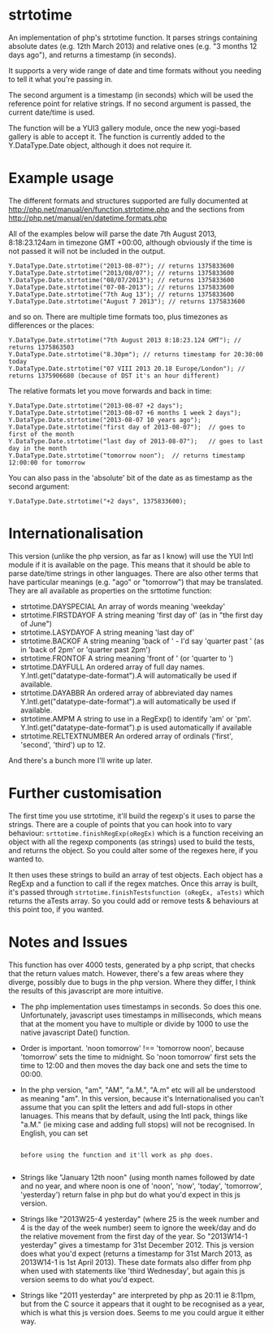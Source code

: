 strtotime
=========

An implementation of php's strtotime function.  It parses strings
containing absolute dates (e.g. 12th March 2013) and relative ones
(e.g. "3 months 12 days ago"), and returns a timestamp (in seconds).

It supports a very wide range of date and time formats without you 
needing to tell it what you're passing in.  

The second argument is a timestamp (in seconds) which will be used 
the reference point for relative strings.  If no second argument is
passed, the current date/time is used.

The function will be a YUI3 gallery module, once the new yogi-based
gallery is able to accept it.  The function is currently added to the 
Y.DataType.Date object, although it does not require it.




Example usage
=============

The different formats and structures supported are fully documented at
http://php.net/manual/en/function.strtotime.php and
the sections from http://php.net/manual/en/datetime.formats.php

All of the examples below will parse the date 7th August 2013, 8:18:23.124am
in timezone GMT +00:00, although obviously if the time is not passed it will
not be included in the output.

```
Y.DataType.Date.strtotime("2013-08-07"); // returns 1375833600
Y.DataType.Date.strtotime("2013/08/07"); // returns 1375833600
Y.DataType.Date.strtotime("08/07/2013"); // returns 1375833600
Y.DataType.Date.strtotime("07-08-2013"); // returns 1375833600
Y.DataType.Date.strtotime("7th Aug 13"); // returns 1375833600
Y.DataType.Date.strtotime("August 7 2013"); // returns 1375833600
```

and so on.  There are multiple time formats too, plus timezones as differences
or the places:

```
Y.DataType.Date.strtotime("7th August 2013 8:18:23.124 GMT"); // returns 1375863503
Y.DataType.Date.strtotime("8.30pm"); // returns timestamp for 20:30:00 today
Y.DataType.Date.strtotime("07 VIII 2013 20.18 Europe/London"); // returns 1375906680 (because of DST it's an hour different)
```


The relative formats let you move forwards and back in time:

```
Y.DataType.Date.strtotime("2013-08-07 +2 days");
Y.DataType.Date.strtotime("2013-08-07 +6 months 1 week 2 days");
Y.DataType.Date.strtotime("2013-08-07 10 years ago");
Y.DataType.Date.strtotime("first day of 2013-08-07");  // goes to first of the month
Y.DataType.Date.strtotime("last day of 2013-08-07");   // goes to last day in the month
Y.DataType.Date.strtotime("tomorrow noon");  // returns timestamp 12:00:00 for tomorrow
```


You can also pass in the 'absolute' bit of the date as as timestamp
as the second argument:

```
Y.DataType.Date.strtotime("+2 days", 1375833600);
```


Internationalisation
====================
This version (unlike the php version, as far as I know) will use the YUI
Intl module if it is available on the page.  This means that it should be
able to parse date/time strings in other languages.  There are also other
terms that have particular meanings (e.g. "ago" or "tomorrow") that may be
translated.  They are all available as properties on the srttotime function:

- strtotime.DAYSPECIAL  An array of words meaning 'weekday'
- strtotime.FIRSTDAYOF  A string meaning 'first day of' (as in "the first day of June")
- strtotime.LASYDAYOF   A string meaning 'last day of'
- strtotime.BACKOF      A string meaning 'back of ' - I'd say 'quarter past ' 
							(as in 'back of 2pm' or 'quarter past 2pm')
- strtotime.FRONTOF     A string meaning 'front of ' (or 'quarter to ')
- strtotime.DAYFULL     An ordered array of full day names.   
							Y.Intl.get("datatype-date-format").A will 
							automatically be used if available.
- strtotime.DAYABBR     An ordered array of abbreviated day names
							Y.Intl.get("datatype-date-format").a will
							automatically be used if available.
- strtotime.AMPM        A string to use in a RegExp() to identify 'am' or 'pm'.
							Y.Intl.get("datatype-date-format").p is used
							automatically if available
- strtotime.RELTEXTNUMBER  An ordered array of ordinals ('first', 'second', 'third')
							up to 12.

And there's a bunch more I'll write up later.



Further customisation
=====================

The first time you use strtotime, it'll build the regexp's it uses to parse the
strings.  There are a couple of points that you can hook into to vary behaviour:
`srttotime.finishRegExp(oRegEx)`
which is a function receiving an object with all the regexp components (as strings) 
used to build the tests, and returns the object.  So you could alter some of the regexes
here, if you wanted to.

It then uses these strings to build an array of test objects.  Each object has a RegExp
and a function to call if the regex matches.  Once this array is built, it's passed through
`strtotime.finishTestsfunction (oRegEx, aTests)`
which returns the aTests array.  So you could add or remove tests & behaviours at this point too,
if you wanted.



Notes and Issues
================

This function has over 4000 tests, generated by a php script, that checks that the
return values match.  However, there's a few areas where they diverge, possibly
due to bugs in the php version.  Where they differ, I think the results of this
javascript are more intuitive.

 - The php implementation uses timestamps in seconds.  So does this one.
 	Unfortunately, javascript uses timestamps in milliseconds, which means
 	that at the moment you have to multiple or divide by 1000 to use the
 	native javascript Date() function.
 - Order is important.  'noon tomorrow' !== 'tomorrow noon', because 'tomorrow'
 	sets the time to midnight.  So 'noon tomorrow' first sets the time to 12:00
 	and then moves the day back one and sets the time to 00:00.
 - In the php version, "am", "AM", "a.M.", "A.m" etc will all be understood as meaning
 	"am".  In this version, because it's Internationalised you can't assume that
 	you can split the letters and add full-stops in other lanuages.  This means that
 	by default, using the Intl pack, things like "a.M." (ie mixing case and adding
 	full stops) will not be recognised.  In English, you can set

 	```strtotime.AMPM = '([AaPp].?[Mm].?)'; 

 	before using the function and it'll work as php does.


 - Strings like "January 12th noon" (using month names followed by date and no year,
 	and where noon is one of 'noon', 'now', 'today', 'tomorrow', 'yesterday')
 	return false in php but do what you'd expect in this js version.
 - Strings like "2013W25-4 yesterday" (where 25 is the week number and 4 is the day
 	of the week number) seem to ignore the week/day and do the relative movement
 	from the first day of the year.  So "2013W14-1 yesterday" gives a timestamp
 	for 31st December 2012.  This js version does what you'd expect (returns a
 	timestamp for 31st March 2013, as 2013W14-1 is 1st April 2013).  These date
 	formats also differ from php when used with statements like 'third Wednesday',
 	but again this js version seems to do what you'd expect.
 - Strings like "2011 yesterday" are interpreted by php as 20:11 ie 8:11pm, but from 
 	the C source it appears that it ought to be recognised as a year, which is what
 	this js version does.  Seems to me you could argue it either way.

